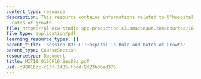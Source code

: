 ```yaml
---
content_type: resource
description: This resource contains informations related to l'hospital's rule and
  rates of growth.
file: https://ol-ocw-studio-app-production.s3.amazonaws.com/courses/18-01sc-single-variable-calculus-fall-2010/d98016dcc13f1485fbdd9d23b36ed376_MIT18_01SCF10_Ses89a.pdf
file_type: application/pdf
learning_resource_types: []
parent_title: 'Session 89: L''Hospital''s Rule and Rates of Growth'
parent_type: CourseSection
resourcetype: Document
title: MIT18_01SCF10_Ses89a.pdf
uid: d98016dc-c13f-1485-fbdd-9d23b36ed376
---
```


